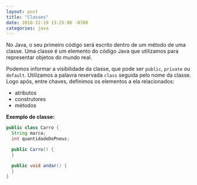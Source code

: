 ```yaml
---
layout: post
title: "Classes"
date: 2018-12-19 13:25:06 -0700
categories: java
---
```


No Java, o seu primeiro código será escrito dentro de um método de uma classe. Uma classe é um elemento do código Java que utilizamos para representar objetos do mundo real.

Podemos informar a visibilidade da classe, que pode ser `public`, `private` ou `default`. Utilizamos a palavra reservada `class` seguida pelo nome da classe. Logo após, entre chaves, definimos os elementos a ela relacionados:
- atributos
- construtores
- métodos

__Exemplo de classe:__

```java
public class Carro {
  String marca;
  int quantidadeDePneus;

  public Carro() {
  }

  public void andar() {
  }
}
```
